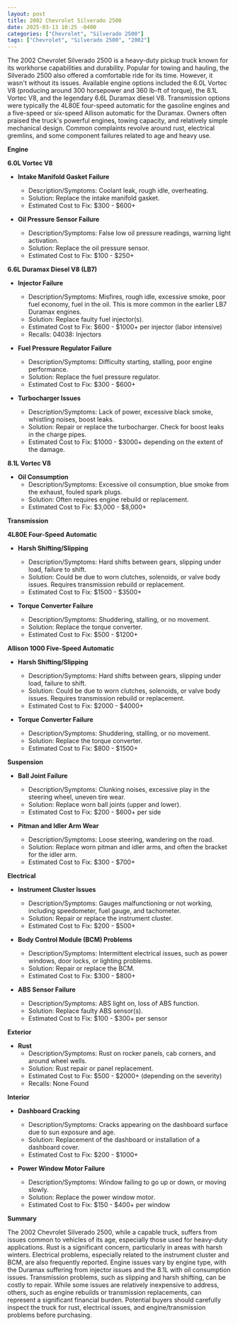 ```yaml
---
layout: post
title: 2002 Chevrolet Silverado 2500
date: 2025-03-13 10:25 -0400
categories: ["Chevrolet", "Silverado 2500"]
tags: ["Chevrolet", "Silverado 2500", "2002"]
---
```

The 2002 Chevrolet Silverado 2500 is a heavy-duty pickup truck known for its workhorse capabilities and durability. Popular for towing and hauling, the Silverado 2500 also offered a comfortable ride for its time. However, it wasn't without its issues. Available engine options included the 6.0L Vortec V8 (producing around 300 horsepower and 360 lb-ft of torque), the 8.1L Vortec V8, and the legendary 6.6L Duramax diesel V8. Transmission options were typically the 4L80E four-speed automatic for the gasoline engines and a five-speed or six-speed Allison automatic for the Duramax. Owners often praised the truck's powerful engines, towing capacity, and relatively simple mechanical design. Common complaints revolve around rust, electrical gremlins, and some component failures related to age and heavy use.

**Engine**

**6.0L Vortec V8**

*   **Intake Manifold Gasket Failure**
    *   Description/Symptoms: Coolant leak, rough idle, overheating.
    *   Solution: Replace the intake manifold gasket.
    *   Estimated Cost to Fix: $300 - $600+

*   **Oil Pressure Sensor Failure**
    *   Description/Symptoms: False low oil pressure readings, warning light activation.
    *   Solution: Replace the oil pressure sensor.
    *   Estimated Cost to Fix: $100 - $250+

**6.6L Duramax Diesel V8 (LB7)**

*   **Injector Failure**
    *   Description/Symptoms: Misfires, rough idle, excessive smoke, poor fuel economy, fuel in the oil. This is more common in the earlier LB7 Duramax engines.
    *   Solution: Replace faulty fuel injector(s).
    *   Estimated Cost to Fix: $600 - $1000+ per injector (labor intensive)
    *   Recalls: 04038: Injectors

*   **Fuel Pressure Regulator Failure**
    *   Description/Symptoms: Difficulty starting, stalling, poor engine performance.
    *   Solution: Replace the fuel pressure regulator.
    *   Estimated Cost to Fix: $300 - $600+

*   **Turbocharger Issues**
    *   Description/Symptoms: Lack of power, excessive black smoke, whistling noises, boost leaks.
    *   Solution: Repair or replace the turbocharger. Check for boost leaks in the charge pipes.
    *   Estimated Cost to Fix: $1000 - $3000+ depending on the extent of the damage.

**8.1L Vortec V8**
*   **Oil Consumption**
    *   Description/Symptoms: Excessive oil consumption, blue smoke from the exhaust, fouled spark plugs.
    *   Solution: Often requires engine rebuild or replacement.
    *   Estimated Cost to Fix: $3,000 - $8,000+

**Transmission**

**4L80E Four-Speed Automatic**

*   **Harsh Shifting/Slipping**
    *   Description/Symptoms: Hard shifts between gears, slipping under load, failure to shift.
    *   Solution: Could be due to worn clutches, solenoids, or valve body issues. Requires transmission rebuild or replacement.
    *   Estimated Cost to Fix: $1500 - $3500+

*   **Torque Converter Failure**
    *   Description/Symptoms: Shuddering, stalling, or no movement.
    *   Solution: Replace the torque converter.
    *   Estimated Cost to Fix: $500 - $1200+

**Allison 1000 Five-Speed Automatic**

*   **Harsh Shifting/Slipping**
    *   Description/Symptoms: Hard shifts between gears, slipping under load, failure to shift.
    *   Solution: Could be due to worn clutches, solenoids, or valve body issues. Requires transmission rebuild or replacement.
    *   Estimated Cost to Fix: $2000 - $4000+

*   **Torque Converter Failure**
    *   Description/Symptoms: Shuddering, stalling, or no movement.
    *   Solution: Replace the torque converter.
    *   Estimated Cost to Fix: $800 - $1500+

**Suspension**

*   **Ball Joint Failure**
    *   Description/Symptoms: Clunking noises, excessive play in the steering wheel, uneven tire wear.
    *   Solution: Replace worn ball joints (upper and lower).
    *   Estimated Cost to Fix: $200 - $600+ per side

*   **Pitman and Idler Arm Wear**
    *   Description/Symptoms: Loose steering, wandering on the road.
    *   Solution: Replace worn pitman and idler arms, and often the bracket for the idler arm.
    *   Estimated Cost to Fix: $300 - $700+

**Electrical**

*   **Instrument Cluster Issues**
    *   Description/Symptoms: Gauges malfunctioning or not working, including speedometer, fuel gauge, and tachometer.
    *   Solution: Repair or replace the instrument cluster.
    *   Estimated Cost to Fix: $200 - $500+

*   **Body Control Module (BCM) Problems**
    *   Description/Symptoms: Intermittent electrical issues, such as power windows, door locks, or lighting problems.
    *   Solution: Repair or replace the BCM.
    *   Estimated Cost to Fix: $300 - $800+

*   **ABS Sensor Failure**
    *   Description/Symptoms: ABS light on, loss of ABS function.
    *   Solution: Replace faulty ABS sensor(s).
    *   Estimated Cost to Fix: $100 - $300+ per sensor

**Exterior**

*   **Rust**
    *   Description/Symptoms: Rust on rocker panels, cab corners, and around wheel wells.
    *   Solution: Rust repair or panel replacement.
    *   Estimated Cost to Fix: $500 - $2000+ (depending on the severity)
    *   Recalls: None Found

**Interior**

*   **Dashboard Cracking**
    *   Description/Symptoms: Cracks appearing on the dashboard surface due to sun exposure and age.
    *   Solution: Replacement of the dashboard or installation of a dashboard cover.
    *   Estimated Cost to Fix: $200 - $1000+

*   **Power Window Motor Failure**
    *   Description/Symptoms: Window failing to go up or down, or moving slowly.
    *   Solution: Replace the power window motor.
    *   Estimated Cost to Fix: $150 - $400+ per window

**Summary**

The 2002 Chevrolet Silverado 2500, while a capable truck, suffers from issues common to vehicles of its age, especially those used for heavy-duty applications. Rust is a significant concern, particularly in areas with harsh winters. Electrical problems, especially related to the instrument cluster and BCM, are also frequently reported. Engine issues vary by engine type, with the Duramax suffering from injector issues and the 8.1L with oil consumption issues. Transmission problems, such as slipping and harsh shifting, can be costly to repair. While some issues are relatively inexpensive to address, others, such as engine rebuilds or transmission replacements, can represent a significant financial burden. Potential buyers should carefully inspect the truck for rust, electrical issues, and engine/transmission problems before purchasing.

